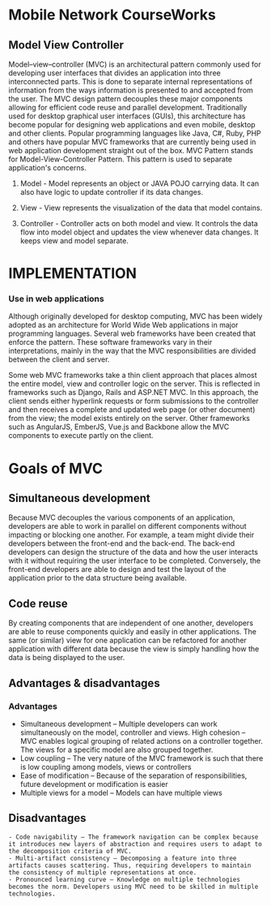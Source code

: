 # Mobile Network CourseWorks

## Model View Controller

Model–view–controller (MVC) is an architectural pattern commonly used for developing user interfaces that divides an application into three interconnected parts. This is done to separate internal representations of information from the ways information is presented to and accepted from the user. The MVC design pattern decouples these major components allowing for efficient code reuse and parallel development.
Traditionally used for desktop graphical user interfaces (GUIs), this architecture has become popular for designing web applications and even mobile, desktop and other clients.  Popular programming languages like Java, C#, Ruby, PHP and others have popular MVC frameworks that are currently being used in web application development straight out of the box.
MVC Pattern stands for Model-View-Controller Pattern. This pattern is used to separate application's concerns.

1. Model - Model represents an object or JAVA POJO carrying data. It can also have logic to update controller if its data changes.

2. View - View represents the visualization of the data that model contains.

3. Controller - Controller acts on both model and view. It controls the data flow into model object and updates the view whenever data changes. It keeps view and model separate.

# IMPLEMENTATION

### Use in web applications

Although originally developed for desktop computing, MVC has been widely adopted as an architecture for World Wide Web applications in major programming languages. Several web frameworks have been created that enforce the pattern. These software frameworks vary in their interpretations, mainly in the way that the MVC responsibilities are divided between the client and server.

Some web MVC frameworks take a thin client approach that places almost the entire model, view and controller logic on the server. This is reflected in frameworks such as Django, Rails and ASP.NET MVC. In this approach, the client sends either hyperlink requests or form submissions to the controller and then receives a complete and updated web page (or other document) from the view; the model exists entirely on the server. Other frameworks such as AngularJS, EmberJS, Vue.js and Backbone allow the MVC components to execute partly on the client.

# Goals of MVC

## Simultaneous development

Because MVC decouples the various components of an application, developers are able to work in parallel on different components without impacting or blocking one another. For example, a team might divide their developers between the front-end and the back-end. The back-end developers can design the structure of the data and how the user interacts with it without requiring the user interface to be completed. Conversely, the front-end developers are able to design and test the layout of the application prior to the data structure being available.

## Code reuse

By creating components that are independent of one another, developers are able to reuse components quickly and easily in other applications. The same (or similar) view for one application can be refactored for another application with different data because the view is simply handling how the data is being displayed to the user.

## Advantages & disadvantages

### Advantages

   - Simultaneous development – Multiple developers can work simultaneously on the model, controller and views.
    High cohesion – MVC enables logical grouping of related actions on a controller together. The views for a specific model are also grouped together.
   - Low coupling – The very nature of the MVC framework is such that there is low coupling among models, views or controllers
   - Ease of modification – Because of the separation of responsibilities, future development or modification is easier
  - Multiple views for a model – Models can have multiple views

## Disadvantages

    - Code navigability – The framework navigation can be complex because it introduces new layers of abstraction and requires users to adapt to the decomposition criteria of MVC.
    - Multi-artifact consistency – Decomposing a feature into three artifacts causes scattering. Thus, requiring developers to maintain the consistency of multiple representations at once.
    - Pronounced learning curve – Knowledge on multiple technologies becomes the norm. Developers using MVC need to be skilled in multiple technologies.



